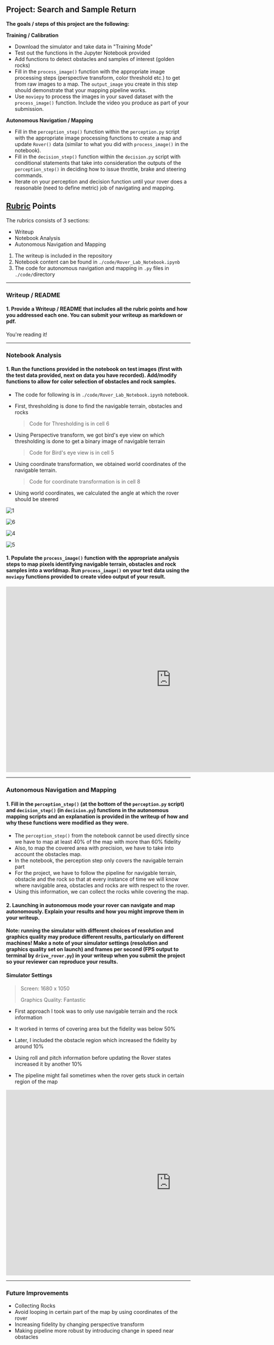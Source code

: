 ## Project: Search and Sample Return
**The goals / steps of this project are the following:**  

**Training / Calibration**  

* Download the simulator and take data in "Training Mode"
* Test out the functions in the Jupyter Notebook provided
* Add functions to detect obstacles and samples of interest (golden rocks)
* Fill in the `process_image()` function with the appropriate image processing steps (perspective transform, color threshold etc.) to get from raw images to a map.  The `output_image` you create in this step should demonstrate that your mapping pipeline works.
* Use `moviepy` to process the images in your saved dataset with the `process_image()` function.  Include the video you produce as part of your submission.

**Autonomous Navigation / Mapping**

* Fill in the `perception_step()` function within the `perception.py` script with the appropriate image processing functions to create a map and update `Rover()` data (similar to what you did with `process_image()` in the notebook). 
* Fill in the `decision_step()` function within the `decision.py` script with conditional statements that take into consideration the outputs of the `perception_step()` in deciding how to issue throttle, brake and steering commands. 
* Iterate on your perception and decision function until your rover does a reasonable (need to define metric) job of navigating and mapping.  

## [Rubric](https://review.udacity.com/#!/rubrics/916/view) Points
The rubrics consists of 3 sections:

-  Writeup
- Notebook Analysis
- Autonomous Navigation and Mapping

1. The writeup is included in the repository
2. Notebook content can be found in `./code/Rover_Lab_Notebook.ipynb`
3. The code for autonomous navigation and mapping in `.py` files in `./code/`directory

---
### Writeup / README

#### 1. Provide a Writeup / README that includes all the rubric points and how you addressed each one.  You can submit your writeup as markdown or pdf.  

You're reading it!

---

### Notebook Analysis
#### 1. Run the functions provided in the notebook on test images (first with the test data provided, next on data you have recorded). Add/modify functions to allow for color selection of obstacles and rock samples.

- The code for following is in `./code/Rover_Lab_Notebook.ipynb` notebook.

- First, thresholding is done to find the navigable terrain, obstacles and rocks

  > Code for Thresholding is in cell 6  

- Using Perspective transform, we got bird's eye view on which thresholding is done to get a binary image of navigable terrain

  > Code for Bird's eye view is in cell 5

- Using coordinate transformation, we obtained world coordinates of the navigable terrain.

  > Code for coordinate transformation is in cell 8

- Using world coordinates, we calculated the angle at which the rover should be steered

![1](https://github.com/Shilpaj1994/Mars-Rover/blob/master/writeup_contents/1.png?raw=true)

![6](https://github.com/Shilpaj1994/Mars-Rover/blob/master/writeup_contents/6.png?raw=true)



![4](https://github.com/Shilpaj1994/Mars-Rover/blob/master/writeup_contents/4.png?raw=true)

![5](https://github.com/Shilpaj1994/Mars-Rover/blob/master/writeup_contents/5.png?raw=true)

#### 1. Populate the `process_image()` function with the appropriate analysis steps to map pixels identifying navigable terrain, obstacles and rock samples into a worldmap.  Run `process_image()` on your test data using the `moviepy` functions provided to create video output of your result. 

<iframe width="900" height="506" src="https://www.youtube.com/embed/DKnOnjYiDbM" frameborder="0" allow="accelerometer; autoplay; encrypted-media; gyroscope; picture-in-picture" allowfullscreen></iframe>



---

### Autonomous Navigation and Mapping

#### 1. Fill in the `perception_step()` (at the bottom of the `perception.py` script) and `decision_step()` (in `decision.py`) functions in the autonomous mapping scripts and an explanation is provided in the writeup of how and why these functions were modified as they were.

- The `perception_step()` from the notebook cannot be used directly since we have to map at least 40% of the map with more than 60% fidelity
- Also, to map the covered area with precision, we have to take into account the obstacles map.
- In the notebook, the perception step only covers the navigable terrain part
- For the project, we have to follow the pipeline for navigable terrain, obstacle and the rock so that at every instance of time we will know where navigable area, obstacles and rocks are with respect to the rover.
- Using this information, we can collect the rocks while covering the map.


#### 2. Launching in autonomous mode your rover can navigate and map autonomously.  Explain your results and how you might improve them in your writeup.  

**Note: running the simulator with different choices of resolution and graphics quality may produce different results, particularly on different machines!  Make a note of your simulator settings (resolution and graphics quality set on launch) and frames per second (FPS output to terminal by `drive_rover.py`) in your writeup when you submit the project so your reviewer can reproduce your results.**

#### Simulator Settings

> Screen:  1680 x 1050
>
> Graphics Quality: Fantastic

- First approach I took was to only use navigable terrain and the rock information
- It worked in terms of covering area but the fidelity was below 50%
- Later, I included the obstacle region which increased the fidelity by around 10%
- Using roll and pitch information before updating the Rover states increased it by another 10%

- The pipeline might fail sometimes when the rover gets stuck in certain region of the map

<iframe width="900" height="506" src="https://www.youtube.com/embed/eUlLo_8CkWQ" frameborder="0" allow="accelerometer; autoplay; encrypted-media; gyroscope; picture-in-picture" allowfullscreen></iframe>

---

### Future Improvements

- Collecting Rocks
- Avoid looping in certain part of the map by using coordinates of the rover
- Increasing fidelity by changing perspective transform
- Making pipeline more robust by introducing change in speed near obstacles